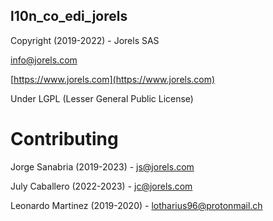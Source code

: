 ## l10n_co_edi_jorels

Copyright (2019-2022) - Jorels SAS

[info@jorels.com](mailto:info@jorels.com)

[https://www.jorels.com](https://www.jorels.com)

Under LGPL (Lesser General Public License)

# Contributing

Jorge Sanabria (2019-2023) - [js@jorels.com](mailto:js@jorels.com)

July Caballero (2022-2023) - [jc@jorels.com](mailto:jc@jorels.com)

Leonardo Martinez (2019-2020) -
[lotharius96@protonmail.ch](mailto:lotharius96@protonmail.ch)
